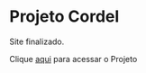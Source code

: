 # Projeto Cordel
 Site finalizado.
 <p>Clique <a href="https://joaoburi.github.io/projeto-cordel/" target="_blank" rel="next">aqui</a> para acessar o Projeto</p>
